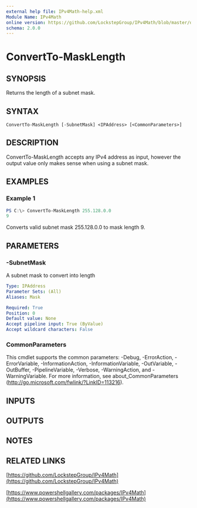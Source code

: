 ```yaml
---
external help file: IPv4Math-help.xml
Module Name: IPv4Math
online version: https://github.com/LockstepGroup/IPv4Math/blob/master/docs/ConvertTo-MaskLength.md
schema: 2.0.0
---
```


# ConvertTo-MaskLength

## SYNOPSIS
Returns the length of a subnet mask.

## SYNTAX

```
ConvertTo-MaskLength [-SubnetMask] <IPAddress> [<CommonParameters>]
```

## DESCRIPTION
ConvertTo-MaskLength accepts any IPv4 address as input, however the output value
only makes sense when using a subnet mask.

## EXAMPLES

### Example 1
```powershell
PS C:\> ConvertTo-MaskLength 255.128.0.0
9
```

Converts valid subnet mask 255.128.0.0 to mask length 9.

## PARAMETERS

### -SubnetMask
A subnet mask to convert into length

```yaml
Type: IPAddress
Parameter Sets: (All)
Aliases: Mask

Required: True
Position: 0
Default value: None
Accept pipeline input: True (ByValue)
Accept wildcard characters: False
```

### CommonParameters
This cmdlet supports the common parameters: -Debug, -ErrorAction, -ErrorVariable, -InformationAction, -InformationVariable, -OutVariable, -OutBuffer, -PipelineVariable, -Verbose, -WarningAction, and -WarningVariable. For more information, see about_CommonParameters (http://go.microsoft.com/fwlink/?LinkID=113216).

## INPUTS

## OUTPUTS

## NOTES

## RELATED LINKS

[https://github.com/LockstepGroup/IPv4Math](https://github.com/LockstepGroup/IPv4Math)

[https://www.powershellgallery.com/packages/IPv4Math](https://www.powershellgallery.com/packages/IPv4Math)
